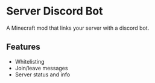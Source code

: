 # Server Discord Bot

A Minecraft mod that links your server with a discord bot.

## Features
- Whitelisting
- Join/leave messages
- Server status and info